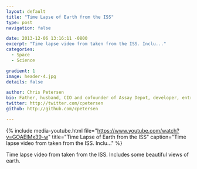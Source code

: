 ```yaml
---
layout: default
title: "Time Lapse of Earth from the ISS"
type: post
navigation: false

date: 2013-12-06 13:16:11 -0800
excerpt: "Time lapse video from taken from the ISS. Inclu..."
categories:
  - Space
  - Science

gradient: 1
image: header-4.jpg
details: false

author: Chris Petersen
bio: Father, husband, CIO and cofounder of Assay Depot, developer, entrepreneur and technologist.
twitter: http://twitter.com/cpetersen
github: http://github.com/cpetersen

---
```


{% include media-youtube.html file="https://www.youtube.com/watch?v=GOAEIMx39-w" title="Time Lapse of Earth from the ISS" caption="Time lapse video from taken from the ISS. Inclu..." %}

Time lapse video from taken from the ISS. Includes some beautiful views of earth. 
